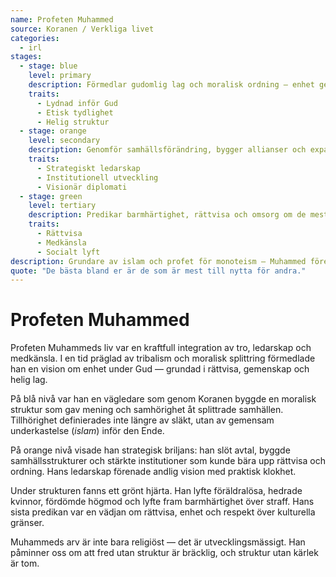 ```yaml
---
name: Profeten Muhammed
source: Koranen / Verkliga livet
categories:
  - irl
stages:
  - stage: blue
    level: primary
    description: Förmedlar gudomlig lag och moralisk ordning — enhet genom tro och gemensamt ansvar
    traits:
      - Lydnad inför Gud
      - Etisk tydlighet
      - Helig struktur
  - stage: orange
    level: secondary
    description: Genomför samhällsförändring, bygger allianser och expanderar med strategisk insikt
    traits:
      - Strategiskt ledarskap
      - Institutionell utveckling
      - Visionär diplomati
  - stage: green
    level: tertiary
    description: Predikar barmhärtighet, rättvisa och omsorg om de mest utsatta
    traits:
      - Rättvisa
      - Medkänsla
      - Socialt lyft
description: Grundare av islam och profet för monoteism — Muhammed förenade stammar genom lag, medkänsla och heligt syfte.
quote: "De bästa bland er är de som är mest till nytta för andra."
---
```

# Profeten Muhammed

Profeten Muhammeds liv var en kraftfull integration av tro, ledarskap och medkänsla. I en tid präglad av tribalism och moralisk splittring förmedlade han en vision om enhet under Gud — grundad i rättvisa, gemenskap och helig lag.

På blå nivå var han en vägledare som genom Koranen byggde en moralisk struktur som gav mening och samhörighet åt splittrade samhällen. Tillhörighet definierades inte längre av släkt, utan av gemensam underkastelse (*islam*) inför den Ende.

På orange nivå visade han strategisk briljans: han slöt avtal, byggde samhällsstrukturer och stärkte institutioner som kunde bära upp rättvisa och ordning. Hans ledarskap förenade andlig vision med praktisk klokhet.

Under strukturen fanns ett grönt hjärta. Han lyfte föräldralösa, hedrade kvinnor, fördömde högmod och lyfte fram barmhärtighet över straff. Hans sista predikan var en vädjan om rättvisa, enhet och respekt över kulturella gränser.

Muhammeds arv är inte bara religiöst — det är utvecklingsmässigt. Han påminner oss om att fred utan struktur är bräcklig, och struktur utan kärlek är tom.

